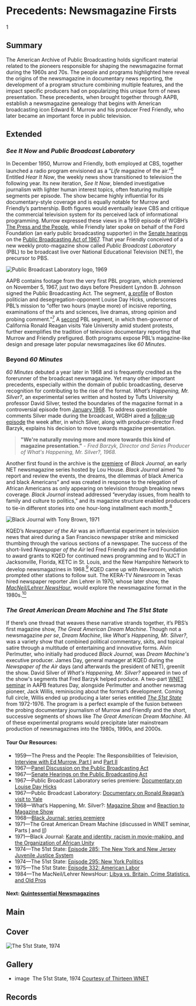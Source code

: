 # Precedents: Newsmagazine Firsts

1

## Summary

The American Archive of Public Broadcasting holds significant material related to the pioneers responsible for shaping the newsmagazine format during the 1960s and 70s. The people and programs highlighted here reveal the origins of the newsmagazine in documentary news reporting, the development of a program structure combining multiple features, and the impact specific producers had on popularizing this unique form of news presentation. These precedents, when brought together through AAPB, establish a newsmagazine genealogy that begins with American broadcasting icon Edward R. Murrow and his producer Fred Friendly, who later became an important force in public television.

## Extended
### *See It Now* and *Public Broadcast Laboratory*
In December 1950, Murrow and Friendly, both employed at CBS, together launched a radio program envisioned as a “*Life* magazine of the air.”[<sup>6</sup>](/exhibits/newsmagazines/notes#6) Entitled *Hear It Now*, the weekly news show transitioned to television the following year. Its new iteration, *See It Now*, blended investigative journalism with lighter human interest topics, often featuring multiple segments per episode. The show became highly influential for its documentary-style coverage and is equally notable for Murrow and Friendly’s partnership. Both figures would eventually leave CBS and critique the commercial television system for its perceived lack of informational programming. Murrow expressed these views in a 1959 episode of WGBH’s [The Press and the People](/catalog/cpb-aacip_15-80ht7n4v), while Friendly later spoke on behalf of the Ford Foundation (an early public broadcasting supporter) in the [Senate hearings](/catalog/cpb-aacip_500-g44hrj88) on the [Public Broadcasting Act of 1967](/catalog/cpb-aacip_500-dz03342k). That year Friendly conceived of a new weekly proto-magazine show called *Public Broadcast Laboratory* (PBL) to be broadcast live over National Educational Television (NET), the precursor to PBS.

![Public Broadcast Laboratory logo, 1969](https://s3.amazonaws.com/americanarchive.org/exhibits/AAPB_Exhibit_Newsmagazines_image7.jpg "Public Broadcast Laboratory logo, 1969")

AAPB contains footage from the very first PBL program, which premiered on November 5, 1967, just two days before President Lyndon B. Johnson signed the Public Broadcasting Act. The segment, [a profile](/catalog/cpb-aacip_15-9zg6g70c) of Boston politician and desegregation-opponent Louise Day Hicks, underscores PBL’s mission to “offer two hours (maybe more) of incisive reporting, examinations of the arts and sciences, live dramas, strong opinion and probing comment.”[<sup>7</sup>](/exhibits/newsmagazines/notes#7) A [second](/catalog/cpb-aacip_15-94hmh6vt) PBL segment, in which then-governor of California Ronald Reagan visits Yale University amid student protests, further exemplifies the tradition of television documentary reporting that Murrow and Friendly prefigured. Both programs expose PBL’s magazine-like design and presage later popular newsmagazines like *60 Minutes*.

### Beyond *60 Minutes*
*60 Minutes* debuted a year later in 1968 and is frequently credited as the forerunner of the broadcast newsmagazine. Yet many other important precedents, especially within the domain of public broadcasting, deserve recognition for contributing to the rise of the format. *What’s Happening, Mr. Silver?*, an experimental series written and hosted by Tufts University professor David Silver, tested the boundaries of the magazine format in a controversial episode from [January 1968](/catalog/cpb-aacip_15-36547r0h). To address questionable comments Silver made during the broadcast, WGBH aired a [follow-up episode](/catalog/cpb-aacip_15-56n03749) the week after, in which Silver, along with producer-director Fred Barzyk, explains his decision to move towards magazine presentation.

> **"We're naturally moving more and more towards this kind of magazine presentation."** - *Fred Barzyk, Director and Series Producer of What's Happening, Mr. Silver?, 1968.*

Another first found in the archive is the [premiere](/catalog/cpb-aacip_62-5m6251fv96) of *Black Journal*, an early NET newsmagazine series hosted by Lou House. *Black Journal* aimed “to report and review the events, the dreams, the dilemmas of black America and black Americans” and was created in response to the relegation of African Americans as only appearing on television through breaking news coverage. *Black Journal* instead addressed “everyday issues, from health to family and culture to politics,” and its magazine structure enabled producers to tie-in different stories into one hour-long installment each month.[<sup>8</sup>](/exhibits/newsmagazines/notes#8)

![Black Journal with Tony Brown, 1971](https://s3.amazonaws.com/americanarchive.org/exhibits/AAPB_Exhibit_Newsmagazines_image8.jpg "Black Journal with Tony Brown, 1971")

KQED’s *Newspaper of the Air* was an influential experiment in television news that aired during a San Francisco newspaper strike and mimicked thumbing through the various sections of a newspaper. The success of the short-lived *Newspaper of the Air* led Fred Friendly and the Ford Foundation to award grants to KQED for continued news programming and to WJCT in Jacksonville, Florida, KETC in St. Louis, and the New Hampshire Network to develop newsmagazines in 1968.[<sup>9</sup>](/exhibits/newsmagazines/notes#9) KQED came up with *Newsroom*, which prompted other stations to follow suit. The KERA-TV *Newsroom* in Texas hired newspaper reporter Jim Lehrer in 1970, whose later show, the [*MacNeil/Lehrer NewsHour*](/catalog/cpb-aacip_507-1g0ht2gv3t), would explore the newsmagazine format in the 1980s.[<sup>10</sup>](/exhibits/newsmagazines/notes#10)

### *The Great American Dream Machine* and *The 51st State*
If there’s one thread that weaves these narrative strands together, it’s PBS’s first magazine show, *The Great American Dream Machine*. Though not a newsmagazine *per se*, *Dream Machine*, like *What's Happening, Mr. Silver?*, was a variety show that combined political commentary, skits, and topical satire through a multitude of entertaining and innovative forms. Alvin Perlmutter, who initially had produced *Black Journal*, was *Dream Machine's* executive producer. James Day, general manager at KQED during the *Newspaper of the Air* days (and afterwards the president of NET), greenlit the show. David Silver of *What's Happening, Mr. Silver?* appeared in two of the show's segments that Fred Barzyk helped produce. A two-part [WNET seminar](/catalog/cpb-aacip_75-79h44rz7) in AAPB features Day, alongside Perlmutter and another newsmag pioneer, Jack Willis, reminiscing about the format’s development. Coming full circle, Willis ended up producing a later series entitled [*The 51st State*](/catalog/cpb-aacip_75-18dfn4vw) from 1972-1976. The program is a perfect example of the fusion between the probing documentary journalism of Murrow and Friendly and the short, successive segments of shows like *The Great American Dream Machine*. All of these experimental programs would precipitate later mainstream production of newsmagazines into the 1980s, 1990s, and 2000s.


#### Tour Our Resources:


- 1959—The Press and the People: The Responsibilities of Television, [Interview with Ed Murrow, Part I](/catalog/cpb-aacip_15-80ht7n4v) and [Part II](/catalog/cpb-aacip_15-32r4xv5n)
- 1967—[Panel Discussion on the Public Broadcasting Act](/catalog/cpb-aacip_500-dz03342k)
- 1967—[Senate Hearings on the Public Broadcasting Act](/catalog/cpb-aacip_500-g44hrj88)
- 1967—Public Broadcast Laboratory series premiere: [Documentary on Louise Day Hicks](/catalog/cpb-aacip_15-9zg6g70c)
- 1967—Public Broadcast Laboratory: [Documentary on Ronald Reagan’s visit to Yale](/catalog/cpb-aacip_15-94hmh6vt)
- 1968—What’s Happening, Mr. Silver?: [Magazine Show](/catalog/cpb-aacip_15-36547r0h) and [Reaction to Magazine Show](/catalog/cpb-aacip_15-56n03749)
- 1968—[Black Journal: series premiere](/catalog/cpb-aacip_62-5m6251fv96)
- 1971—The Great American Dream Machine (discussed in WNET seminar, Parts [I](/catalog/cpb-aacip_75-79h44rz7) and [II](/catalog/cpb-aacip_75-19s1rq4z))
- 1971—Black Journal: [Karate and identity, racism in movie-making, and the Organization of African Unity](/catalog/cpb-aacip_62-qf8jd4q486)
- 1974—The 51st State: [Episode 285: The New York and New Jersey Juvenile Justice System](/catalog/cpb-aacip_75-18dfn4vw)
- 1974—The 51st State: [Episode 295: New York Politics](/catalog/cpb-aacip_75-19f4qt89)
- 1975—The 51st State: [Episode 332: American Labor](/catalog/cpb-aacip_75-84zgn1s8)
- 1984—The MacNeil/Lehrer NewsHour: [Libya vs. Britain, Crime Statistics, and Old Pros](/catalog/cpb-aacip_507-1g0ht2gv3t)

#### Next: [Quintessential Newsmagazines](/exhibits/newsmagazines/definitive-newsmags)

## Main

## Cover
  <img title="Cover Image" alt="The 51st State, 1974" src="https://s3.amazonaws.com/americanarchive.org/exhibits/AAPB_Exhibit_Newsmagazines_image2.jpg">

## Gallery
  - <a class="type">image</a>
    <img alt="" src="https://s3.amazonaws.com/americanarchive.org/exhibits/AAPB_Exhibit_Newsmagazines_image2.jpg">
    <a class="caption-text">The 51st State, 1974</a>
    <a class="credit-link" href="http://americanarchive.org/catalog/cpb-aacip_75-18dfn4vw">Courtesy of Thirteen WNET</a>
    <a class="asset-url" href="http://americanarchive.org/catalog/cpb-aacip_75-18dfn4vw"></a>

## Records
